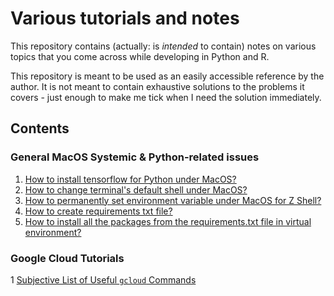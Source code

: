 # Various tutorials and notes

This repository contains (actually: is *intended* to contain) notes on various topics that you come across while developing in Python and R.


This repository is meant to be used as an easily accessible reference by the author. It is not meant to contain exhaustive solutions to the problems it covers - just enough to make me tick when I need the solution immediately.


## Contents


### General MacOS Systemic & Python-related issues

1. [How to install tensorflow for Python under MacOS?](./install_tensorflow_under_macos.md)
2. [How to change terminal's default shell under MacOS?](change_default_shell_in_terminal_under_macos.md)
3. [How to permanently set environment variable under MacOS for Z Shell?](./permanently_set_environment_variable_under_macos_for_zrc_shell.md)
4. [How to create requirements txt file?](./create_requirements_txt_file_in_VM_with_installed_packages.md)
5. [How to install all the packages from the requirements.txt file in virtual environment?](./install_packages_listed_in_requirements_txt.md)


### Google Cloud Tutorials

1 [Subjective List of Useful ```gcloud``` Commands](./gcloud_useful_commands.md)